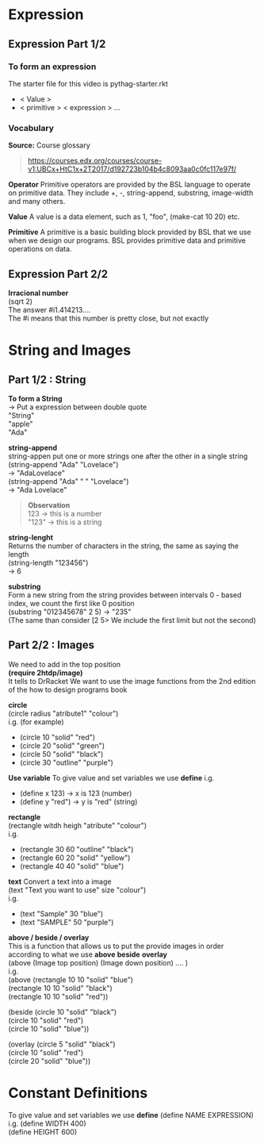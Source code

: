 # Expression
## Expression Part 1/2
### To form an expression
The starter file for this video is pythag-starter.rkt
* < Value >
* < primitive > < expression > ...

### Vocabulary
**Source:**
Course glossary
> https://courses.edx.org/courses/course-v1:UBCx+HtC1x+2T2017/d192723b104b4c8093aa0c0fc117e97f/

**Operator**
Primitive operators are provided by the BSL language to operate on primitive data. They include  +, -, string-append, substring, image-width and many others.

**Value**
A value is a data element, such as 1, "foo", (make-cat 10 20) etc.

**Primitive**
A primitive is a basic building block provided by BSL that we use when we design our programs. BSL provides primitive data and primitive operations on data.

## Expression Part 2/2
**Irracional number**  
(sqrt 2)  
The answer #i1.414213....  
The #i means that this number is pretty close, but not exactly

# String and Images 

## Part 1/2 : String   
**To form a String**  
-> Put a expression between double quote  
"String"  
"apple"  
"Ada"  

**string-append**  
string-appen put one or more strings one after the other in a single string  
(string-append "Ada" "Lovelace")  
-> "AdaLovelace"  
(string-append "Ada" " " "Lovelace")  
-> "Ada Lovelace"  

>**Observation**  
> 123 -> this is a number  
> "123" -> this is a string  

**string-lenght**  
Returns the number of characters in the string, the same as saying the length  
(string-length "123456")  
-> 6  

**substring**    
Form a new string from the string provides between intervals
0 - based index, we count the first like 0 position  
(substring "012345678" 2 5)
-> "235"  
(The same than consider [2 5> We include the first limit but not the second)

## Part 2/2 : Images  
We need to add in the top position  
**(require 2htdp/image)**  
It tells to DrRacket We want to use the image functions from the 2nd edition of the how to design programs book  

**circle**  
(circle radius "atribute1" "colour")  
i.g. (for example)  
- (circle 10 "solid" "red")
- (circle 20 "solid" "green")
- (circle 50 "solid" "black")
- (circle 30 "outline" "purple")

**Use variable**
To give value and set variables we use **define**
i.g.
- (define x 123) -> x is 123 (number)  
- (define y "red") -> y is "red" (string)  

**rectangle**  
(rectangle witdh heigh "atribute" "colour")  
i.g.  
- (rectangle 30 60 "outline" "black")
- (rectangle 60 20 "solid" "yellow")
- (rectangle 40 40 "solid" "blue")

**text**
Convert a text into a image  
(text "Text you want to use" size "colour")  
i.g.  
- (text "Sample" 30 "blue")
- (text "SAMPLE" 50 "purple")

**above / beside / overlay**  
This is a function that allows us to put the provide images in order according to what we use **above** **beside** **overlay**  
(above (Image top position) (Image down position) .... )  
i.g.  
(above (rectangle 10 10 "solid" "blue")  
       (rectangle 10 10 "solid" "black")  
       (rectangle 10 10 "solid" "red"))  
       
(beside (circle 10 "solid" "black")  
       (circle 10 "solid" "red")  
       (circle 10 "solid" "blue")) 

(overlay (circle 5 "solid" "black")  
       (circle 10 "solid" "red")  
       (circle 20 "solid" "blue"))  
       
# Constant Definitions  
To give value and set variables we use **define**
(define NAME EXPRESSION)  
i.g.
(define WIDTH 400)  
(define HEIGHT 600)  


       
       
